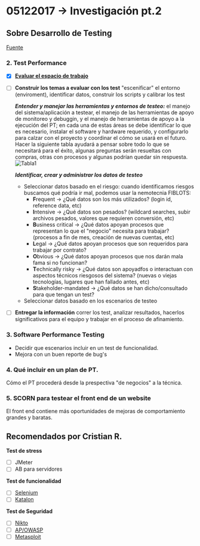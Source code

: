 # 05122017 -> Investigación pt.2

## Sobre Desarrollo de Testing
[Fuente](http://searchsoftwarequality.techtarget.com/answer/How-to-conduct-performance-stress-load-testing-without-tools)

### 2. Test Performance
- [x] [**Evaluar el espacio de trabajo**](https://github.com/AnnBenavides/Practica2/blob/master/Bitacora/04122017.md#2-test-performance)
- [ ] **Construir los temas a evaluar con los test** "escenificar" el entorno (enviroment), identificar datos, construir los scripts y calibrar los test

	***Entender y manejar las herramientas y entornos de testeo:*** el manejo del sistema/aplicación a testear, el manejo de las herramientas de apoyo de monitoreo y debuggin, y el manejo de herramientas de apoyo a la ejecución del PT; en cada una de estas áreas se debe identificar lo que es necesario, instalar el software y hardware requerido, y configurarlo para calzar con el proyecto y coordinar el cómo se usará en el futuro. Hacer la siguiente tabla ayudará a pensar sobre todo lo que se necesitará para el éxito, algunas preguntas serán resueltas con compras, otras con procesos y algunas podrían quedar sin respuesta.
	![Tabla1](http://cdn.ttgtmedia.com/digitalguide/images/Misc/md_tc.jpg)

	***Identificar, crear y administrar los datos de testeo***
	- Seleccionar datos basado en el riesgo: cuando identificamos riesgos buscamos qué podría ir mal, podemos usar la nemotecnia FIBLOTS:
		- **F**requent -> ¿Qué datos son los más utilizados? (login id, reference data, etc)
		- **I**ntensive -> ¿Qué datos son pesados? (wildcard searches, subir archivos pesados, valores que requieren conversión, etc)
		- **B**usiness critical -> ¿Qué datos apoyan procesos que representan lo que el "negocio" necesita para trabajar? (procesos a fin de mes, creación de nuevas cuentas, etc)
		- **L**egal -> ¿Qué datos apoyan procesos que son requeridos para trabajar por contrato?
		- **O**bvious -> ¿Qué datos apoyan procesos que nos darán mala fama si no funcionan?
		- **T**echnically risky -> ¿Qué datos son apoyadfos o interactuan con aspectos técnicos riesgosos del sistema? (nuevas o viejas tecnologías, lugares que han fallado antes, etc)
		- **S**takeholder-mandated -> ¿Qué datos se han dicho/consultado para que tengan un test?
	- Seleccionar datos basado en los escenarios de testeo

- [ ] **Entregar la información** correr los test, analizar resultados, hacerlos significativos para el equipo y trabajar en el proceso de afinamiento.

### 3. Software Performance Testing
- Decidir que escenarios incluir en un test de funcionalidad.
- Mejora con un buen reporte de bug's

### 4. Qué incluir en un plan de PT.
Cómo el PT procederá desde la prespectiva "de negocios" a la técnica.  

### 5. SCORN para testear el front end de un website
El front end contiene más oportunidades de mejoras de comportamiento grandes y baratas.

## Recomendados por Cristian R.
**Test de stress**
- [ ] JMeter
- [ ] AB para servidores

**Test de funcionalidad**
- [ ] [Selenium](http://www.seleniumhq.org/)
- [ ] [Katalon](https://www.katalon.com/)

**Test de Seguridad**
- [ ] [Nikto](https://cirt.net/Nikto2)
- [ ] [AP/OWASP](https://www.owasp.org/index.php/OWASP_Zed_Attack_Proxy_Project)
- [ ] [Metasploit](https://www.metasploit.com/)
